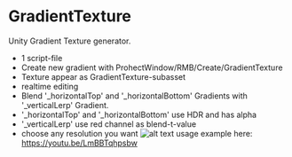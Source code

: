 # GradientTexture
Unity Gradient Texture generator.
- 1 script-file
- Create new gradient with ProhectWindow/RMB/Create/GradientTexture
- Texture appear as GradientTexture-subasset
- realtime editing
- Blend '_horizontalTop' and '_horizontalBottom' Gradients with '_verticalLerp' Gradient.
- '_horizontalTop' and '_horizontalBottom' use HDR and has alpha
- '_verticalLerp' use red channel as blend-t-value
- choose any resolution you want
![alt text](https://github.com/mitay-walle/GradientTexture/blob/main/Screenshot_57.png)
usage example here:
https://youtu.be/LmBBTqhpsbw
